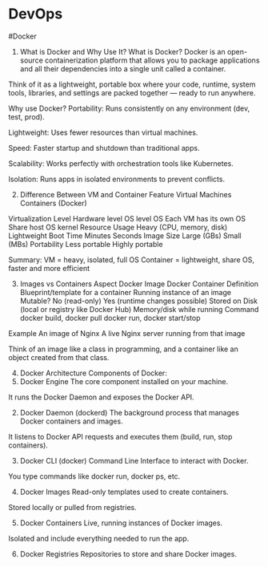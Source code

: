 # DevOps
#Docker
 1. What is Docker and Why Use It?
What is Docker?
Docker is an open-source containerization platform that allows you to package applications and all their dependencies into a single unit called a container.

Think of it as a lightweight, portable box where your code, runtime, system tools, libraries, and settings are packed together — ready to run anywhere.

Why use Docker?
Portability: Runs consistently on any environment (dev, test, prod).

Lightweight: Uses fewer resources than virtual machines.

Speed: Faster startup and shutdown than traditional apps.

Scalability: Works perfectly with orchestration tools like Kubernetes.

Isolation: Runs apps in isolated environments to prevent conflicts.

2. Difference Between VM and Container
Feature	                   Virtual Machines	         Containers (Docker)

Virtualization Level       	Hardware level	            OS level
OS                         Each VM has its own OS	    Share host OS kernel
Resource Usage	            Heavy (CPU, memory, disk)	  Lightweight
Boot Time	                     Minutes	                  Seconds
Image Size	                   Large (GBs)	             Small (MBs)
Portability	                Less portable	            Highly portable

Summary:
VM = heavy, isolated, full OS
Container = lightweight, share OS, faster and more efficient

3. Images vs Containers
Aspect	                                  Docker Image	                       Docker Container
Definition	                  Blueprint/template for a container	          Running instance of an image
Mutable?	                           No (read-only)	                         Yes (runtime changes possible)
Stored on	                  Disk (local or registry like Docker Hub)	          Memory/disk while running
Command	                       docker build, docker pull	                       docker run, docker start/stop

Example	                          An image of Nginx	                          A live Nginx server running from that image

Think of an image like a class in programming, and a container like an object created from that class.

 4. Docker Architecture
 Components of Docker:
1. Docker Engine
The core component installed on your machine.

It runs the Docker Daemon and exposes the Docker API.

2. Docker Daemon (dockerd)
The background process that manages Docker containers and images.

It listens to Docker API requests and executes them (build, run, stop containers).

3. Docker CLI (docker)
Command Line Interface to interact with Docker.

You type commands like docker run, docker ps, etc.

4. Docker Images
Read-only templates used to create containers.

Stored locally or pulled from registries.

5. Docker Containers
Live, running instances of Docker images.

Isolated and include everything needed to run the app.

6. Docker Registries
Repositories to store and share Docker images.




